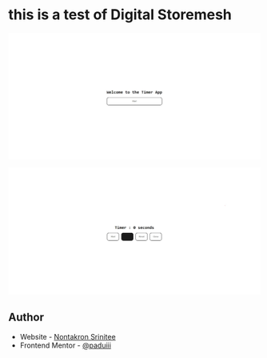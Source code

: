 # this is a test of Digital Storemesh

![Design preview](./images/1.jpeg)

![Design preview](./images/2.jpeg)


## Author

- Website - [Nontakron Srinitee](https://github.com/paduiii)
- Frontend Mentor - [@paduiii](https://www.frontendmentor.io/profile/paduiii)